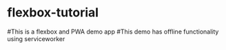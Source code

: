 # flexbox-tutorial

#This is a flexbox and PWA demo app
#This demo has offline functionality using serviceworker
